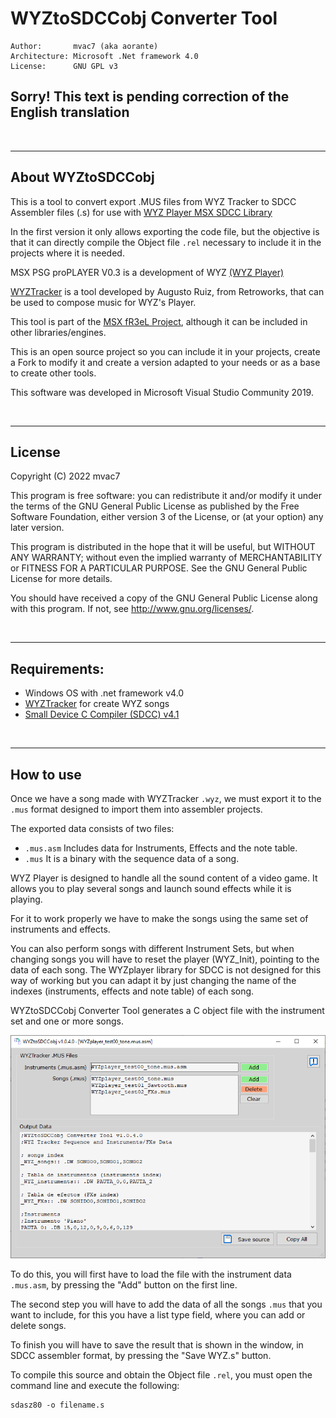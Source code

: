 # WYZtoSDCCobj Converter Tool
    
```
Author:       mvac7 (aka aorante)
Architecture: Microsoft .Net framework 4.0
License:      GNU GPL v3  
```

## Sorry! This text is pending correction of the English translation

<br/>                                                               

---

## About WYZtoSDCCobj

This is a tool to convert export .MUS files from WYZ Tracker to SDCC Assembler files (.s) for use with [WYZ Player MSX SDCC Library](https://github.com/mvac7/SDCC_WYZplayer)

In the first version it only allows exporting the code file, but the objective is that it can directly compile the Object file `.rel` necessary to include it in the projects where it is needed.

MSX PSG proPLAYER V0.3 is a development of WYZ [(WYZ Player)](https://github.com/AugustoRuiz/WYZTracker/tree/master/AsmPlayer)

[WYZTracker](https://github.com/AugustoRuiz/WYZTracker) is a tool developed by Augusto Ruiz, from Retroworks, that can be used to compose music for WYZ's Player.

This tool is part of the [MSX fR3eL Project](https://github.com/mvac7/SDCC_MSX_fR3eL), although it can be included in other libraries/engines.

This is an open source project so you can include it in your projects, create a Fork to modify it and create a version adapted to your needs or as a base to create other tools.

This software was developed in Microsoft Visual Studio Community 2019.

<br/>

---

## License

Copyright (C) 2022 mvac7

This program is free software: you can redistribute it and/or modify it under the terms of the GNU General Public License as published by
the Free Software Foundation, either version 3 of the License, or (at your option) any later version.

This program is distributed in the hope that it will be useful,
but WITHOUT ANY WARRANTY; without even the implied warranty of MERCHANTABILITY or FITNESS FOR A PARTICULAR PURPOSE.
See the GNU General Public License for more details.

You should have received a copy of the GNU General Public License along with this program.  If not, see <http://www.gnu.org/licenses/>.

<br/> 

---

## Requirements:

- Windows OS with .net framework v4.0
- [WYZTracker](https://github.com/AugustoRuiz/WYZTracker) for create WYZ songs
- [Small Device C Compiler (SDCC) v4.1](http://sdcc.sourceforge.net/)

<br/>

---
 
## How to use

Once we have a song made with WYZTracker `.wyz`, we must export it to the `.mus` format designed to import them into assembler projects.

The exported data consists of two files:
- `.mus.asm` Includes data for Instruments, Effects and the note table.
- `.mus` It is a binary with the sequence data of a song.

WYZ Player is designed to handle all the sound content of a video game. It allows you to play several songs and launch sound effects while it is playing.

For it to work properly we have to make the songs using the same set of instruments and effects.

You can also perform songs with different Instrument Sets, but when changing songs you will have to reset the player (WYZ_Init), pointing to the data of each song. 
The WYZplayer library for SDCC is not designed for this way of working but you can adapt it by just changing the name of the indexes (instruments, effects and note table) of each song.

WYZtoSDCCobj Converter Tool generates a C object file with the instrument set and one or more songs.

![WYZtoSDCCobj_v1000_screenshot00](https://raw.githubusercontent.com/mvac7/mSXdevtools_WYZtoSDCCobj/main/_GFX/WYZtoSDCCobj_v1000_screenshot00.png)

To do this, you will first have to load the file with the instrument data `.mus.asm`, by pressing the "Add" button on the first line.

The second step you will have to add the data of all the songs `.mus` that you want to include, for this you have a list type field, where you can add or delete songs.

To finish you will have to save the result that is shown in the window, in SDCC assembler format, by pressing the "Save WYZ.s" button.

To compile this source and obtain the Object file `.rel`, you must open the command line and execute the following:

```
sdasz80 -o filename.s
```
